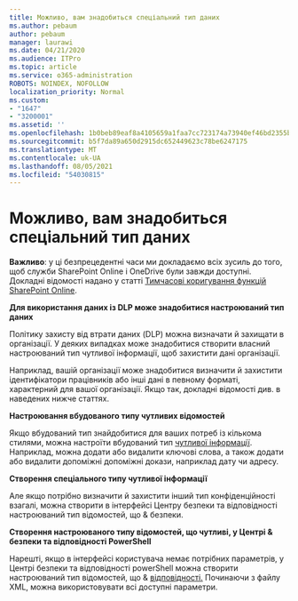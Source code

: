 ```yaml
---
title: Можливо, вам знадобиться спеціальний тип даних
ms.author: pebaum
author: pebaum
manager: laurawi
ms.date: 04/21/2020
ms.audience: ITPro
ms.topic: article
ms.service: o365-administration
ROBOTS: NOINDEX, NOFOLLOW
localization_priority: Normal
ms.custom:
- "1647"
- "3200001"
ms.assetid: ''
ms.openlocfilehash: 1b0beb89eaf8a4105659a1faa7cc723174a73940ef46bd2355bdddfee7b94adb
ms.sourcegitcommit: b5f7da89a650d2915dc652449623c78be6247175
ms.translationtype: MT
ms.contentlocale: uk-UA
ms.lasthandoff: 08/05/2021
ms.locfileid: "54030815"
---
```

# <a name="dlp-might-need-a-custom-type"></a>Можливо, вам знадобиться спеціальний тип даних

**Важливо**: у ці безпрецедентні часи ми докладаємо всіх зусиль до того, щоб служби SharePoint Online і OneDrive були завжди доступні. Докладні відомості надано у статті [Тимчасові коригування функцій SharePoint Online](https://aka.ms/ODSPAdjustments).

**Для використання даних із DLP може знадобитися настроюваний тип даних**

Політику захисту від втрати даних (DLP) можна визначати й захищати в організації. У деяких випадках може знадобитися створити власний настроюваний тип чутливої інформації, щоб захистити дані організації. 

Наприклад, вашій організації може знадобитися визначити й захистити ідентифікатори працівників або інші дані в певному форматі, характерний для вашої організації. Якщо так, докладні відомості див. в наведених нижче статтях.
  
 **Настроювання вбудованого типу чутливих відомостей**
  
Якщо вбудований тип знайдобитися для ваших потреб із кількома стилями, можна настроїти вбудований тип [чутливої інформації](https://docs.microsoft.com/microsoft-365/compliance/customize-a-built-in-sensitive-information-type). Наприклад, можна додати або видалити ключові слова, а також додати або видалити допоміжні допоміжні докази, наприклад дату чи адресу.
  
 **Створення спеціального типу чутливої інформації**
  
Але якщо потрібно визначити й захистити інший тип конфіденційності взагалі, можна [](https://docs.microsoft.com/microsoft-365/compliance/create-a-custom-sensitive-information-type) створити в інтерфейсі Центру безпеки та відповідності настроюваний тип відомостей, що & безпеки.
  
**Створення настроюваного типу відомостей, що чутливі, у Центрі & безпеки та відповідності PowerShell**

Нарешті, якщо в інтерфейсі користувача немає потрібних параметрів, у Центрі безпеки та відповідності powerShell можна створити настроюваний тип відомостей, що & [відповідності.](https://docs.microsoft.com/microsoft-365/compliance/create-a-custom-sensitive-information-type-in-scc-powershell) Починаючи з файлу XML, можна використовувати всі доступні параметри.
